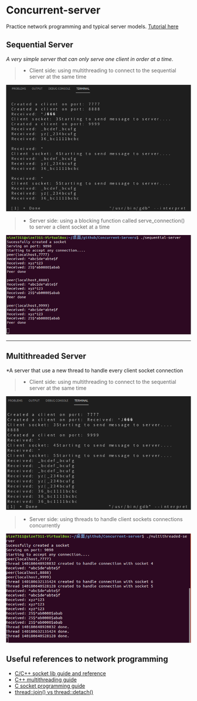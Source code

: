 # Concurrent-server
Practice network programming and typical server models. [Tutorial here](https://eli.thegreenplace.net/2017/concurrent-servers-part-1-introduction/)

## Sequential Server

*A very simple server that can only serve one client in order at a time.*

> * Client side: using multithreading to connect to the sequential server at the same time
<img src="https://github.com/LinShien/Concurrent-server/blob/main/demo/2021-07-04%2018-03-51%20%E7%9A%84%E8%9E%A2%E5%B9%95%E6%93%B7%E5%9C%96.png" width=700>

> * Server side: using a blocking function called serve_connection() to server a client socket at a time
<img src="https://github.com/LinShien/Concurrent-server/blob/main/demo/2021-07-04%2018-04-35%20%E7%9A%84%E8%9E%A2%E5%B9%95%E6%93%B7%E5%9C%96.png" width=700>

---

## Multithreaded Server
*A server that use a new thread to handle every client socket connection

> * Client side: using multithreading to connect to the sequential server at the same time
<img src="https://github.com/LinShien/Concurrent-server/blob/main/demo/2021-07-05%2001-21-44%20%E7%9A%84%E8%9E%A2%E5%B9%95%E6%93%B7%E5%9C%96.png" width=700>

> * Server side: using threads to handle client sockets connections concurrently
<img src="https://github.com/LinShien/Concurrent-server/blob/main/demo/2021-07-05%2001-21-30%20%E7%9A%84%E8%9E%A2%E5%B9%95%E6%93%B7%E5%9C%96.png" width=700>

## Useful references to network programming
* [C/C++ socket lib guide and reference](https://beej-zhtw-gitbook.netdpi.net/)
* [C++ multithreading guide](https://medium.com/ching-i/%E5%A4%9A%E5%9F%B7%E8%A1%8C%E7%B7%92-c-thread-9f6e37c7cf32)
* [C socket programming guide](https://www.geeksforgeeks.org/socket-programming-cc/)
* [thread::join() vs thread::detach()](https://www.twblogs.net/a/5b84dea72b71775d1cd2336c)
